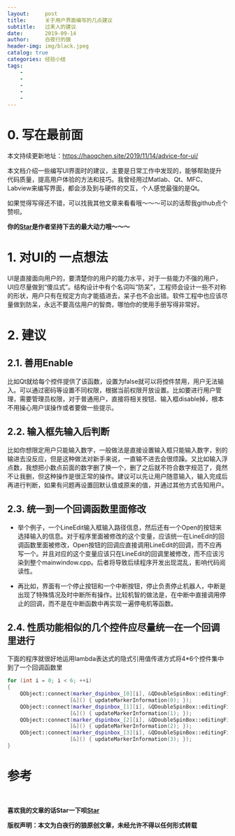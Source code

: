 ```yaml
---
layout:     post
title:      关于用户界面编写的几点建议
subtitle:   过来人的建议
date:       2019-09-14
author:     白夜行的狼
header-img: img/black.jpeg
catalog: true
categories: 经验小结
tags:
    - 
    - 
    - 
    - 
    - 
--- 
```


# 0. 写在最前面

本文持续更新地址：<https://haoqchen.site/2019/11/14/advice-for-ui/>

本文档介绍一些编写UI界面时的建议，主要是日常工作中发现的，能够帮助提升代码质量，提高用户体验的方法和技巧。我曾经用过Matlab、Qt、MFC、Labview来编写界面，都会涉及到与硬件的交互，个人感觉最强的是Qt。

如果觉得写得还不错，可以找我其他文章来看看哦～～～可以的话帮我github点个赞呗。

**你的[Star](https://github.com/HaoQChen/HaoQChen.github.io)是作者坚持下去的最大动力哦～～～**

# 1. 对UI的 一点想法

UI是直接面向用户的，要清楚你的用户的能力水平，对于一些能力不强的用户，UI应尽量做到“傻瓜式”。结构设计中有个名词叫“防呆”，工程师会设计一些不对称的形状，用户只有在规定方向才能插进去，呆子也不会出错。软件工程中也应该尽量做到防呆，永远不要高估用户的智商，哪怕你的使用手册写得非常好。

# 2. 建议

## 2.1. 善用Enable
   
比如Qt就给每个控件提供了该函数，设置为false就可以将控件禁用，用户无法输入。可以通过密码等设置不同权限，根据当前权限开放设置。比如要进行用户管理，需要管理员权限，对于普通用户，直接将相关按钮、输入框disable掉，根本不用操心用户误操作或者要做一些提示。

## 2.2. 输入框先输入后判断
   
比如你想限定用户只能输入数字，一般做法是直接设置输入框只能输入数字，别的输进去没反应，但是这种做法对新手来说，一直输不进去会很烦躁。又比如输入浮点数，我想把小数点前面的数字删了换一个，删了之后就不符合数字规范了，竟然不让我删，但这种操作是很正常的操作。建议可以先让用户随意输入，输入完成后再进行判断，如果有问题再设置回默认值或原来的值，并通过其他方式告知用户。

## 2.3. 统一到一个回调函数里面修改
   
+ 举个例子，一个LineEdit输入框输入路径信息，然后还有一个Open的按钮来选择输入的信息。对于程序里面被修改的这个变量，应该统一在LineEdit的回调函数里面被修改，Open按钮的回调应直接调用LineEdit的回调，而不应再写一个。并且对应的这个变量应该只在LineEdit的回调里被修改，而不应该污染到整个mainwindow.cpp。后者将导致后续程序开发出现混乱，影响代码阅读性。

+ 再比如，界面有一个停止按钮和一个中断按钮，停止负责停止机器人，中断是出现了特殊情况及时中断所有操作。比较机智的做法是，在中断中直接调用停止的回调，而不是在中断函数中再实现一遍停电机等函数。

## 2.4. 性质功能相似的几个控件应尽量统一在一个回调里进行
下面的程序就很好地运用lambda表达式的隐式引用值传递方式将4*6个控件集中到了一个回调函数里  

```cpp
for (int i = 0; i < 6; ++i)
{
    QObject::connect(marker_dspinbox_[0][i], &QDoubleSpinBox::editingFinished, this,
                    [&]() { updateMarkerInformation(0); });
    QObject::connect(marker_dspinbox_[1][i], &QDoubleSpinBox::editingFinished, this,
                    [&]() { updateMarkerInformation(1); });
    QObject::connect(marker_dspinbox_[2][i], &QDoubleSpinBox::editingFinished, this,
                    [&]() { updateMarkerInformation(2); });
    QObject::connect(marker_dspinbox_[3][i], &QDoubleSpinBox::editingFinished, this,
                    [&]() { updateMarkerInformation(3); });
}
```

# 参考

<br>

**喜欢我的文章的话Star一下呗[Star](https://github.com/HaoQChen/HaoQChen.github.io)**

**版权声明：本文为白夜行的狼原创文章，未经允许不得以任何形式转载**
